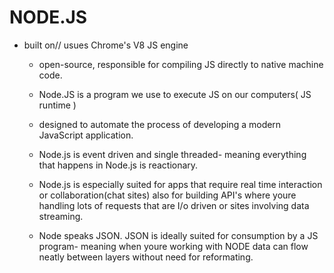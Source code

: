# NODE.JS

- built on// usues Chrome's V8 JS engine

  - open-source, responsible for compiling JS directly to native machine code. 

  - Node.JS is a program we use to execute JS on our computers( JS runtime )

  - designed to automate the process of developing a modern JavaScript application.

  - Node.js is event driven and single threaded- meaning everything that happens in Node.js is reactionary.

  - Node.js is especially suited for apps that require real time interaction or collaboration(chat sites) also for building API's where youre handling lots of requests that are I/o driven or sites involving data streaming.

  - Node speaks JSON. JSON is ideally suited for consumption by a JS program- meaning when youre working with NODE data can flow neatly between layers without need for reformating.

  
